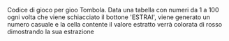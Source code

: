 Codice di gioco per gioo Tombola.
Data una tabella con numeri da 1 a 100 ogni volta che viene schiacciato il bottone 'ESTRAI', viene generato un numero casuale e la cella contente il valore estratto verrà colorata di rosso dimostrando la sua estrazione